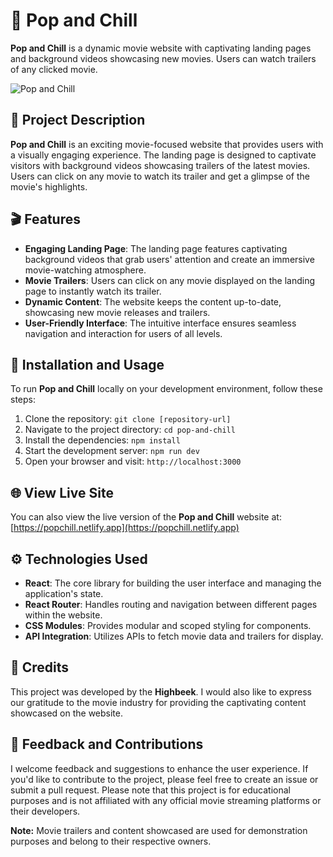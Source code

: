 # 🍿 Pop and Chill

**Pop and Chill** is a dynamic movie website with captivating landing pages and background videos showcasing new movies. Users can watch trailers of any clicked movie.

![Pop and Chill](pop.png)

## 🎥 Project Description

**Pop and Chill** is an exciting movie-focused website that provides users with a visually engaging experience. The landing page is designed to captivate visitors with background videos showcasing trailers of the latest movies. Users can click on any movie to watch its trailer and get a glimpse of the movie's highlights.

## 🎬 Features

- **Engaging Landing Page**: The landing page features captivating background videos that grab users' attention and create an immersive movie-watching atmosphere.
- **Movie Trailers**: Users can click on any movie displayed on the landing page to instantly watch its trailer.
- **Dynamic Content**: The website keeps the content up-to-date, showcasing new movie releases and trailers.
- **User-Friendly Interface**: The intuitive interface ensures seamless navigation and interaction for users of all levels.

## 🚀 Installation and Usage

To run **Pop and Chill** locally on your development environment, follow these steps:

1. Clone the repository: `git clone [repository-url]`
2. Navigate to the project directory: `cd pop-and-chill`
3. Install the dependencies: `npm install`
4. Start the development server: `npm run dev` 
5. Open your browser and visit: `http://localhost:3000`

## 🌐 View Live Site

You can also view the live version of the **Pop and Chill** website at: [https://popchill.netlify.app](https://popchill.netlify.app)

## ⚙️ Technologies Used

- **React**: The core library for building the user interface and managing the application's state.
- **React Router**: Handles routing and navigation between different pages within the website.
- **CSS Modules**: Provides modular and scoped styling for components.
- **API Integration**: Utilizes APIs to fetch movie data and trailers for display.

## 🎉 Credits

This project was developed by the **Highbeek**. I would also like to express our gratitude to the movie industry for providing the captivating content showcased on the website.

## 📝 Feedback and Contributions

I welcome feedback and suggestions to enhance the user experience. If you'd like to contribute to the project, please feel free to create an issue or submit a pull request. Please note that this project is for educational purposes and is not affiliated with any official movie streaming platforms or their developers.

**Note:** Movie trailers and content showcased are used for demonstration purposes and belong to their respective owners.
